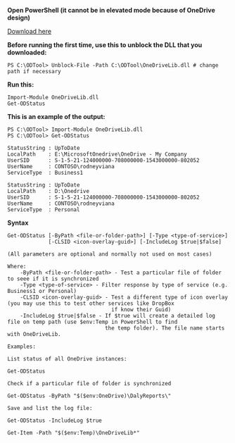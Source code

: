 **Open PowerShell (it cannot be in elevated mode because of OneDrive design)**

[Download here](https://github.com/rodneyviana/ODSyncService/releases)

**Before running the first time, use this to unblock the DLL that you downloaded:**
```
PS C:\ODTool> Unblock-File -Path C:\ODTool\OneDriveLib.dll # change path if necessary
```

**Run this:**
```
Import-Module OneDriveLib.dll
Get-ODStatus
```

**This is an example of the output:**
```
PS C:\ODTool> Import-Module OneDriveLib.dll
PS C:\ODTool> Get-ODStatus

StatusString : UpToDate
LocalPath    : E:\MicrosoftOnedrive\OneDrive - My Company
UserSID      : S-1-5-21-124000000-708000000-1543000000-802052
UserName     : CONTOSO\rodneyviana
ServiceType  : Business1

StatusString : UpToDate
LocalPath    : D:\Onedrive
UserSID      : S-1-5-21-124000000-708000000-1543000000-802052
UserName     : CONTOSO\rodneyviana
ServiceType  : Personal
```

**Syntax**

```
Get-ODStatus [-ByPath <file-or-folder-path>] [-Type <type-of-service>]
             [-CLSID <icon-overlay-guid>] [-IncludeLog $true|$false]

(All parameters are optional and normally not used on most cases)

Where:
    -ByPath <file-or-folder-path> - Test a particular file of folder to seee if it is synchronized
    -Type <type-of-service> - Filter response by type of service (e.g. Business1 or Personal)
    -CLSID <icon-overlay-guid> - Test a different type of icon overlay (you may use this to test other services like DropBox
                                 if know their Guid)
    -IncludeLog $true|$false - If $true will create a detailed log file on temp path (use $env:Temp in PowerShell to find
                               the temp folder). The file name starts with OneDriveLib.

Examples:

List status of all OneDrive instances:

Get-ODStatus

Check if a particular file of folder is synchronized

Get-ODStatus -ByPath "$($env:OneDrive)\DalyReports\"

Save and list the log file:

Get-ODStatus -IncludeLog $true

Get-Item -Path "$($env:Temp)\OneDriveLib*"


```
